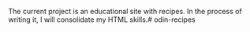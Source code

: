 The current project is an educational site with recipes. In the process of writing it, I will consolidate my HTML skills.# odin-recipes
